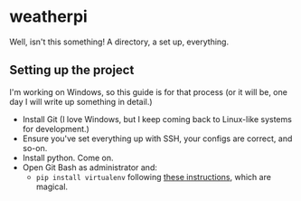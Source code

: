 # weatherpi

Well, isn't this something! A directory, a set up, everything. 

## Setting up the project
I'm working on Windows, so this guide is for that process (or it will be, one day I will write up something in detail.)
- Install Git (I love Windows, but I keep coming back to Linux-like systems for development.)
- Ensure you've set everything up with SSH, your configs are correct, and so-on.
- Install python. Come on.
- Open Git Bash as administrator and:
  - `pip install virtualenv` following [these instructions](http://www.tumblingprogrammer.com/setting-up-windows-for-python-development-python-2-python-3-git-bash-terminal-and-virtual-environments/#installing-virtual-environment-and-virtual-environment-wrapper), which are magical. 

